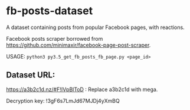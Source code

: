 # fb-posts-dataset
A dataset containing posts from popular Facebook pages, with reactions.

Facebook posts scraper borrowed from https://github.com/minimaxir/facebook-page-post-scraper.

USAGE: `python3 py3.5_get_fb_posts_fb_page.py <page_id>`

## Dataset URL: 

https://a3b2c1d.nz/#F!IVpBlToD : Replace a3b2c1d with mega. 

Decryption key: !3gF6s7LmJd67MJDj4yXmBQ